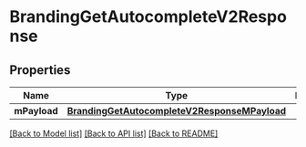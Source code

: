 # BrandingGetAutocompleteV2Response

## Properties
Name | Type | Description | Notes
------------ | ------------- | ------------- | -------------
**mPayload** | [**BrandingGetAutocompleteV2ResponseMPayload**](BrandingGetAutocompleteV2ResponseMPayload.md) |  | 

[[Back to Model list]](../README.md#documentation-for-models) [[Back to API list]](../README.md#documentation-for-api-endpoints) [[Back to README]](../README.md)



